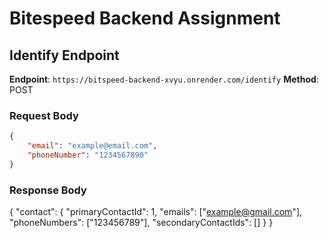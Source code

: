 # Bitespeed Backend Assignment

## Identify Endpoint

**Endpoint**: `https://bitspeed-backend-xvyu.onrender.com/identify`
**Method**: POST

### Request Body

```json
{
    "email": "example@email.com",
    "phoneNumber": "1234567890"
}


```
### Response Body

{
    "contact": {
        "primaryContactId": 1,
        "emails": ["example@gmail.com"],
        "phoneNumbers": ["123456789"],
        "secondaryContactIds": []
    }
}

